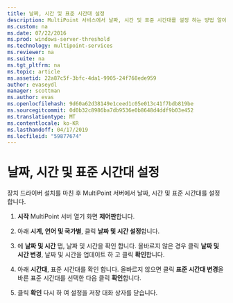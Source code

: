 ```yaml
---
title: 날짜, 시간 및 표준 시간대 설정
description: MultiPoint 서비스에서 날짜, 시간 및 표준 시간대를 설정 하는 방법 알아보기
ms.custom: na
ms.date: 07/22/2016
ms.prod: windows-server-threshold
ms.technology: multipoint-services
ms.reviewer: na
ms.suite: na
ms.tgt_pltfrm: na
ms.topic: article
ms.assetid: 22a87c5f-3bfc-4da1-9905-24f768ede959
author: evaseydl
manager: scottman
ms.author: evas
ms.openlocfilehash: 9d60a62d38149e1ceed1c05e013c41f7bdb819be
ms.sourcegitcommit: 0d0b32c8986ba7db9536e0b8648d4ddf9b03e452
ms.translationtype: MT
ms.contentlocale: ko-KR
ms.lasthandoff: 04/17/2019
ms.locfileid: "59877674"
---
```

# <a name="set-the-date-time-and-time-zone"></a>날짜, 시간 및 표준 시간대 설정
장치 드라이버 설치를 마친 후 MultiPoint 서버에서 날짜, 시간 및 표준 시간대를 설정 합니다.  
  
1.  **시작** MultiPoint 서버 열기 화면 **제어판**합니다.  
  
2.  아래 **시계, 언어 및 국가별**, 클릭 **날짜 및 시간 설정**합니다.  
  
3.  에 **날짜 및 시간** 탭, 날짜 및 시간을 확인 합니다. 올바르지 않은 경우 클릭 **날짜 및 시간 변경**, 날짜 및 시간을 업데이트 하 고 클릭 **확인**합니다.  
  
4.  아래 **시간대**, 표준 시간대를 확인 합니다. 올바르지 않으면 클릭 **표준 시간대 변경**올바른 표준 시간대를 선택한 다음 클릭 **확인**합니다.  
  
5.  클릭 **확인** 다시 하 여 설정을 저장 대화 상자를 닫습니다.